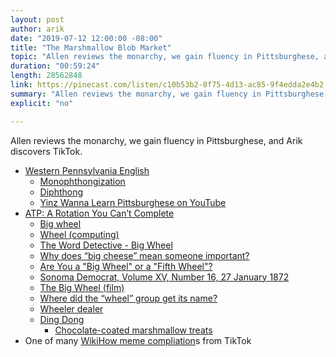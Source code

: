 ```yaml
---
layout: post
author: arik
date: "2019-07-12 12:00:00 -08:00"
title: "The Marshmallow Blob Market"
topic: "Allen reviews the monarchy, we gain fluency in Pittsburghese, and Arik discovers TikTok."
duration: "00:59:24"
length: 28562848
link: https://pinecast.com/listen/c10b53b2-8f75-4d13-ac85-9f4edda2e4b2.mp3
summary: "Allen reviews the monarchy, we gain fluency in Pittsburghese, and Arik discovers TikTok."
explicit: "no"

---
```


Allen reviews the monarchy, we gain fluency in Pittsburghese, and Arik discovers TikTok.

- [Western Pennsylvania English](https://en.wikipedia.org/wiki/Western_Pennsylvania_English)
	- [Monophthongization](https://en.wikipedia.org/wiki/Monophthongization)
	- [Diphthong](https://en.wikipedia.org/wiki/Diphthong)
	- [Yinz Wanna Learn Pittsburghese on YouTube](https://www.youtube.com/watch?v=Psn4gtpk9o8)
- [ATP: A Rotation You Can’t Complete](https://atp.fm/episodes/330)
	- [Big wheel](https://en.wikipedia.org/wiki/Big_wheel)
	- [Wheel (computing)](https://en.wikipedia.org/wiki/Wheel_(computing))
	- [The Word Detective - Big Wheel](http://word-detective.com/2012/01/big-wheel/)
	- [Why does “big cheese” mean someone important?](https://english.stackexchange.com/questions/78166/why-does-big-cheese-mean-someone-important)
	- [Are You a "Big Wheel" or a "Fifth Wheel"?](https://learningenglish.voanews.com/a/wheels-and-invention-worth-exploring/3481002.html)
	- [Sonoma Democrat, Volume XV, Number 16, 27 January 1872
](https://cdnc.ucr.edu/cgi-bin/cdnc?a=d&d=SD18720127.2.9&e=-------en--20--1--txt-txIN-%252522is+a+big+wheel%252522-------1)
	- [The Big Wheel (film)](https://en.wikipedia.org/wiki/The_Big_Wheel_(film))
	- [Where did the “wheel” group get its name?](https://unix.stackexchange.com/questions/1262/where-did-the-wheel-group-get-its-name)
	- [Wheeler dealer](https://www.phrases.org.uk/bulletin_board/5/messages/497.html)
	- [Ding Dong](https://en.wikipedia.org/wiki/Ding_Dong)
		- [Chocolate-coated marshmallow treats](https://en.wikipedia.org/wiki/Chocolate-coated_marshmallow_treats)
- One of many [WikiHow meme compliation](https://www.youtube.com/watch?v=3YYIwrgpjow)s from TikTok
